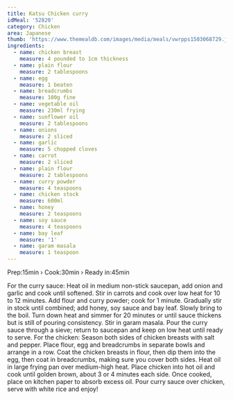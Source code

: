```yaml
---
title: Katsu Chicken curry
idMeal: '52820'
category: Chicken
area: Japanese
thumb: 'https://www.themealdb.com/images/media/meals/vwrpps1503068729.jpg'
ingredients:
  - name: chicken breast
    measure: 4 pounded to 1cm thickness
  - name: plain flour
    measure: 2 tablespoons
  - name: egg
    measure: 1 beaten
  - name: breadcrumbs
    measure: 100g fine
  - name: vegetable oil
    measure: 230ml frying
  - name: sunflower oil
    measure: 2 tablespoons
  - name: onions
    measure: 2 sliced
  - name: garlic
    measure: 5 chopped cloves
  - name: carrot
    measure: 2 sliced
  - name: plain flour
    measure: 2 tablespoons
  - name: curry powder
    measure: 4 teaspoons
  - name: chicken stock
    measure: 600ml
  - name: honey
    measure: 2 teaspoons
  - name: soy sauce
    measure: 4 teaspoons
  - name: bay leaf
    measure: '1'
  - name: garam masala
    measure: 1 teaspoon
---
```

Prep:15min  ›  Cook:30min  ›  Ready in:45min 

For the curry sauce: Heat oil in medium non-stick saucepan, add onion and garlic and cook until softened. Stir in carrots and cook over low heat for 10 to 12 minutes.
Add flour and curry powder; cook for 1 minute. Gradually stir in stock until combined; add honey, soy sauce and bay leaf. Slowly bring to the boil.
Turn down heat and simmer for 20 minutes or until sauce thickens but is still of pouring consistency. Stir in garam masala. Pour the curry sauce through a sieve; return to saucepan and keep on low heat until ready to serve.
For the chicken: Season both sides of chicken breasts with salt and pepper. Place flour, egg and breadcrumbs in separate bowls and arrange in a row. Coat the chicken breasts in flour, then dip them into the egg, then coat in breadcrumbs, making sure you cover both sides.
Heat oil in large frying pan over medium-high heat. Place chicken into hot oil and cook until golden brown, about 3 or 4 minutes each side. Once cooked, place on kitchen paper to absorb excess oil.
Pour curry sauce over chicken, serve with white rice and enjoy!
